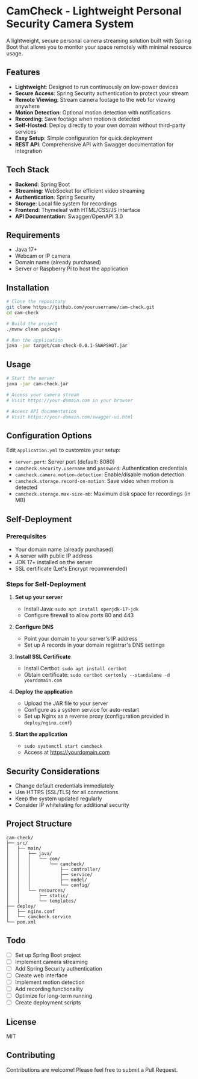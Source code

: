 # CamCheck - Lightweight Personal Security Camera System

A lightweight, secure personal camera streaming solution built with Spring Boot that allows you to monitor your space remotely with minimal resource usage.

## Features

- **Lightweight**: Designed to run continuously on low-power devices
- **Secure Access**: Spring Security authentication to protect your stream
- **Remote Viewing**: Stream camera footage to the web for viewing anywhere
- **Motion Detection**: Optional motion detection with notifications
- **Recording**: Save footage when motion is detected
- **Self-Hosted**: Deploy directly to your own domain without third-party services
- **Easy Setup**: Simple configuration for quick deployment
- **REST API**: Comprehensive API with Swagger documentation for integration

## Tech Stack

- **Backend**: Spring Boot
- **Streaming**: WebSocket for efficient video streaming
- **Authentication**: Spring Security
- **Storage**: Local file system for recordings
- **Frontend**: Thymeleaf with HTML/CSS/JS interface
- **API Documentation**: Swagger/OpenAPI 3.0

## Requirements

- Java 17+
- Webcam or IP camera
- Domain name (already purchased)
- Server or Raspberry Pi to host the application

## Installation

```bash
# Clone the repository
git clone https://github.com/yourusername/cam-check.git
cd cam-check

# Build the project
./mvnw clean package

# Run the application
java -jar target/cam-check-0.0.1-SNAPSHOT.jar
```

## Usage

```bash
# Start the server
java -jar cam-check.jar

# Access your camera stream
# Visit https://your-domain.com in your browser

# Access API documentation
# Visit https://your-domain.com/swagger-ui.html
```

## Configuration Options

Edit `application.yml` to customize your setup:

- `server.port`: Server port (default: 8080)
- `camcheck.security.username` and `password`: Authentication credentials
- `camcheck.camera.motion-detection`: Enable/disable motion detection
- `camcheck.storage.record-on-motion`: Save video when motion is detected
- `camcheck.storage.max-size-mb`: Maximum disk space for recordings (in MB)

## Self-Deployment

### Prerequisites
- Your domain name (already purchased)
- A server with public IP address
- JDK 17+ installed on the server
- SSL certificate (Let's Encrypt recommended)

### Steps for Self-Deployment

1. **Set up your server**
   - Install Java: `sudo apt install openjdk-17-jdk`
   - Configure firewall to allow ports 80 and 443

2. **Configure DNS**
   - Point your domain to your server's IP address
   - Set up A records in your domain registrar's DNS settings

3. **Install SSL Certificate**
   - Install Certbot: `sudo apt install certbot`
   - Obtain certificate: `sudo certbot certonly --standalone -d yourdomain.com`

4. **Deploy the application**
   - Upload the JAR file to your server
   - Configure as a system service for auto-restart
   - Set up Nginx as a reverse proxy (configuration provided in `deploy/nginx.conf`)

5. **Start the application**
   - `sudo systemctl start camcheck`
   - Access at https://yourdomain.com

## Security Considerations

- Change default credentials immediately
- Use HTTPS (SSL/TLS) for all connections
- Keep the system updated regularly
- Consider IP whitelisting for additional security

## Project Structure

```
cam-check/
├── src/
│   ├── main/
│   │   ├── java/
│   │   │   └── com/
│   │   │       └── camcheck/
│   │   │           ├── controller/
│   │   │           ├── service/
│   │   │           ├── model/
│   │   │           └── config/
│   │   └── resources/
│   │       ├── static/
│   │       └── templates/
├── deploy/
│   ├── nginx.conf
│   └── camcheck.service
└── pom.xml
```

## Todo

- [ ] Set up Spring Boot project
- [ ] Implement camera streaming
- [ ] Add Spring Security authentication
- [ ] Create web interface
- [ ] Implement motion detection
- [ ] Add recording functionality
- [ ] Optimize for long-term running
- [ ] Create deployment scripts

## License

MIT

## Contributing

Contributions are welcome! Please feel free to submit a Pull Request.